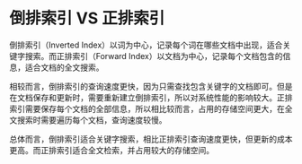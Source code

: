 # 倒排索引 VS 正排索引

倒排索引（Inverted Index）以词为中心，记录每个词在哪些文档中出现，适合关键字搜索。而正排索引（Forward Index）以文档为中心，记录每个文档包含的信息，适合文档的全文搜索。

相较而言，倒排索引的查询速度更快，因为只需查找包含关键字的文档即可。但是在文档保存和更新时，需要重新建立倒排索引，所以对系统性能的影响较大。正排索引需要保存每个文档的全部信息，所以相比较而言，占用的存储空间更大，在全文搜索时需要遍历每个文档，查询速度较慢。

总体而言，倒排索引适合关键字搜索，相比正排索引查询速度更快，但更新的成本更高。而正排索引适合全文检索，并占用较大的存储空间。